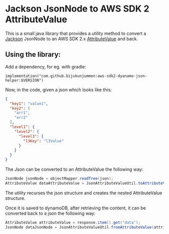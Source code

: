 # Jackson JsonNode to AWS SDK 2 AttributeValue

This is a small java library that provides a utility method to convert a [Jackson](https://github.com/FasterXML/jackson) JsonNode
to an AWS SDK 2.x [AttributeValue](https://sdk.amazonaws.com/java/api/latest/software/amazon/awssdk/services/dynamodb/model/AttributeValue.html)
and back.

## Using the library:

Add a dependency, for eg. with gradle:

```
implementation("com.github.bijukunjummen:aws-sdk2-dyanamo-json-helper:$VERSION")
```

Now, in the code, given a json which looks like this:

```json
{
  "key1": "value1",
  "key2": [
    "arr1",
    "arr2"
  ],
  "level1": {
    "level2": {
      "level3": {
        "l3Key": "l3Value"
      }
    }
  }
}
```

The Json can be converted to an AttributeValue the following way:

```java
JsonNode jsonNode = objectMapper.readTree(json);
AttributeValue dataAttributeValue = JsonAttributeValueUtil.toAttributeValue(jsonNode);
```

The utility recurses the json structure and creates the nested AttributeValue structure.

Once it is saved to dynamoDB, after retrieving the content, it can be converted back to a json the following way:

```java
AttributeValue attributeValue = response.item().get("data");
JsonNode dataJsonNode = JsonAttributeValueUtil.fromAttributeValue(attributeValue);
```


